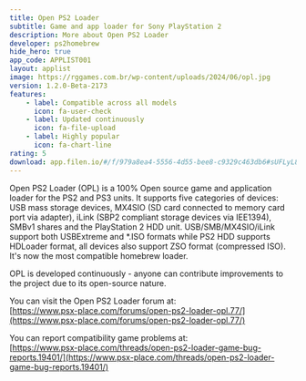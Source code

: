 ```yaml
---
title: Open PS2 Loader
subtitle: Game and app loader for Sony PlayStation 2
description: More about Open PS2 Loader
developer: ps2homebrew
hide_hero: true
app_code: APPLIST001
layout: applist
image: https://rggames.com.br/wp-content/uploads/2024/06/opl.jpg
version: 1.2.0-Beta-2173
features:
    - label: Compatible across all models
      icon: fa-user-check
    - label: Updated continuously
      icon: fa-file-upload
    - label: Highly popular
      icon: fa-chart-line
rating: 5
download: app.filen.io/#/f/979a8ea4-5556-4d55-bee8-c9329c463db6#sUFLyL85q45reUqcrrazZWktYK0pHjk6
---
```


Open PS2 Loader (OPL) is a 100% Open source game and application loader for the PS2 and PS3 units. It supports five categories of devices: USB mass storage devices, MX4SIO (SD card connected to memory card port via adapter), iLink (SBP2 compliant storage devices via IEE1394), SMBv1 shares and the PlayStation 2 HDD unit. USB/SMB/MX4SIO/iLink support both USBExtreme and *.ISO formats while PS2 HDD supports HDLoader format, all devices also support ZSO format (compressed ISO). It's now the most compatible homebrew loader.  

OPL is developed continuously - anyone can contribute improvements to the project due to its open-source nature.  

You can visit the Open PS2 Loader forum at:  
[https://www.psx-place.com/forums/open-ps2-loader-opl.77/](https://www.psx-place.com/forums/open-ps2-loader-opl.77/)

You can report compatibility game problems at:  
[https://www.psx-place.com/threads/open-ps2-loader-game-bug-reports.19401/](https://www.psx-place.com/threads/open-ps2-loader-game-bug-reports.19401/)
